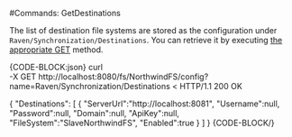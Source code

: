 #Commands: GetDestinations

The list of destination file systems are stored as the configuration under `Raven/Synchronization/Destinations`. You can retrieve it by executing [the appropriate GET](../../configurations/get-key) method.

{CODE-BLOCK:json}
curl \
	-X GET http://localhost:8080/fs/NorthwindFS/config?name=Raven/Synchronization/Destinations
< HTTP/1.1 200 OK

{
    "Destinations":
    [
        {
            "ServerUrl":"http://localhost:8081",
            "Username":null,
            "Password":null,
            "Domain":null,
            "ApiKey":null,
            "FileSystem":"SlaveNorthwindFS",
            "Enabled":true
        }
    ]
}
{CODE-BLOCK/}

